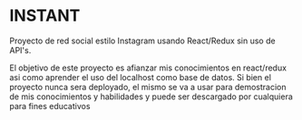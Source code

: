 # INSTANT
Proyecto de red social estilo Instagram usando React/Redux sin uso de API's.

El objetivo de este proyecto es afianzar mis conocimientos en react/redux asi como aprender el uso del localhost como base de datos.
Si bien el proyecto nunca sera deployado, el mismo se va a usar para demostracion de mis conocimientos y habilidades y puede ser descargado por cualquiera para fines educativos 
